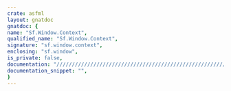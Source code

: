 ```yaml
---
crate: asfml
layout: gnatdoc
gnatdoc: {
name: "Sf.Window.Context",
qualified_name: "Sf.Window.Context",
signature: "sf.window.context",
enclosing: "sf.window",
is_private: false,
documentation: "//////////////////////////////////////////////////////////\n//////////////////////////////////////////////////////////\n//////////////////////////////////////////////////////////",
documentation_snippet: "",
}
---
```

